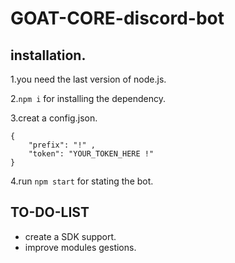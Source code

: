 # GOAT-CORE-discord-bot
## installation.

1.you need the last version of node.js.

2.```npm i``` for installing the dependency.

3.creat a config.json.
``` 
{
    "prefix": "!" ,
    "token": "YOUR_TOKEN_HERE !"
} 
```
4.run ```npm start``` for stating the bot.
## TO-DO-LIST

- create a SDK support.
- improve modules gestions.
